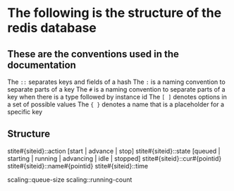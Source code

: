 
# The following is the structure of the redis database

## These are the conventions used in the documentation 

The ```::``` separates keys and fields of a hash
The ```:``` is a naming convention to separate parts of a key
The ```#``` is a naming convention to separate parts of a key when there is a type followed by instance id
The ```[ ]``` denotes options in a set of possible values
The ```{ }``` denotes a name that is a placeholder for a specific key

## Structure

stite#{siteid}::action [start | advance | stop]
stite#{siteid}::state [queued | starting | running | advancing | idle | stopped]
stite#{siteid}::cur#{pointid}
stite#{siteid}::name#{pointid}
stite#{siteid}::time

scaling::queue-size
scaling::running-count

